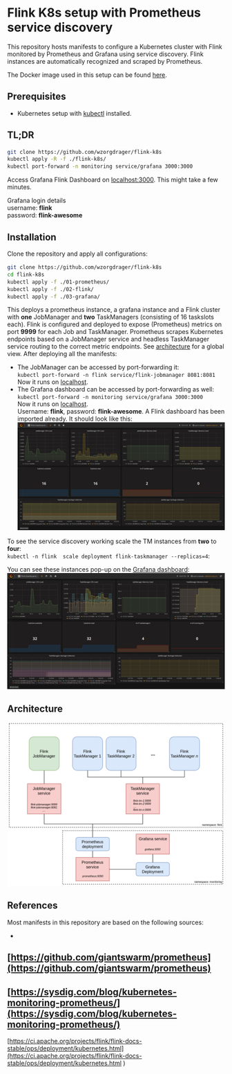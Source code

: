 # Flink K8s setup with Prometheus service discovery
This repository hosts manifests to configure a Kubernetes cluster with
Flink monitored by Prometheus and Grafana using service discovery. Flink
instances are automatically recognized and scraped by Prometheus.

The Docker image used in this setup can be found
[here](https://hub.docker.com/r/wzorgdrager/flink-prometheus).

## Prerequisites
- Kubernetes setup with
[kubectl](https://kubernetes.io/docs/tasks/tools/install-kubectl/)
installed.

## TL;DR
```sh
git clone https://github.com/wzorgdrager/flink-k8s
kubectl apply -R -f ./flink-k8s/
kubectl port-forward -n monitoring service/grafana 3000:3000
```

Access Grafana Flink Dashboard on
[localhost:3000](http://localhost:3000/dashboard/db/flink-dashboard?refresh=5s&orgId=1). This might take a few minutes.

Grafana login details  
username: **flink**  
password: **flink-awesome**  

## Installation

Clone the repository and apply all configurations:
```sh
git clone https://github.com/wzorgdrager/flink-k8s
cd flink-k8s
kubectl apply -f ./01-prometheus/
kubectl apply -f ./02-flink/
kubectl apply -f ./03-grafana/
```

This deploys a prometheus instance, a grafana instance and a Flink
cluster with **one** JobManager and **two** TaskManagers (consisting of
16 taskslots each). Flink is configured and deployed to expose
(Prometheus) metrics on port **9999** for each Job and TaskManager.
Prometheus scrapes Kubernetes endpoints based on a JobManager service
and headless TaskManager service routing to the correct metric
endpoints. See [architecture](#architecture) for a global view. After
deploying all the manifests:

- The JobManager can be accessed by port-forwarding it:<br> `kubectl
port-forward -n flink service/flink-jobmanager 8081:8081` <br> Now it
runs on [localhost](http://localhost:8081).
- The Grafana dashboard can be accessed by port-forwarding as well: <br>
`kubectl port-forward -n monitoring service/grafana 3000:3000` <br> Now
it runs on [localhost](http://localhost:3000). <br> Username: **flink**,
password: **flink-awesome**. A Flink dashboard has been imported
already. It should look like this: <br> ![grafana](img/grafana_dash.png)



To see the service discovery working scale the TM instances from **two**
to **four**:  
`kubectl -n flink  scale deployment flink-taskmanager
--replicas=4`:

You can see these instances pop-up on the [Grafana
dashboard](http://localhost:3000/dashboard/db/flink-dashboard?refresh=5s&orgId=1):  
![after_scaling](img/after_scaling.png)

## Architecture

![architecture](img/architecture.png)

## References
Most manifests in this repository are based on the following sources:

 -
[https://github.com/giantswarm/prometheus](https://github.com/giantswarm/prometheus)
 -
[https://sysdig.com/blog/kubernetes-monitoring-prometheus/](https://sysdig.com/blog/kubernetes-monitoring-prometheus/)
 -
[https://ci.apache.org/projects/flink/flink-docs-stable/ops/deployment/kubernetes.html](https://ci.apache.org/projects/flink/flink-docs-stable/ops/deployment/kubernetes.html  )    
